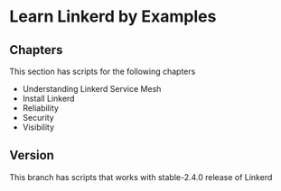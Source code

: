 # Learn Linkerd by Examples

## Chapters

This section has scripts for the following chapters

* Understanding Linkerd Service Mesh
* Install Linkerd
* Reliability
* Security
* Visibility

## Version

This branch has scripts that works with stable-2.4.0 release of Linkerd
